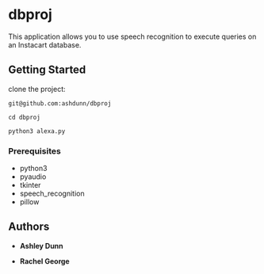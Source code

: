 # dbproj

This application allows you to use speech recognition to execute queries on an Instacart database.

## Getting Started

clone the project:
```
git@github.com:ashdunn/dbproj
```

```
cd dbproj
```

```
python3 alexa.py
```

### Prerequisites

* python3
* pyaudio
* tkinter
* speech_recognition
* pillow

## Authors

* **Ashley Dunn**

* **Rachel George**
